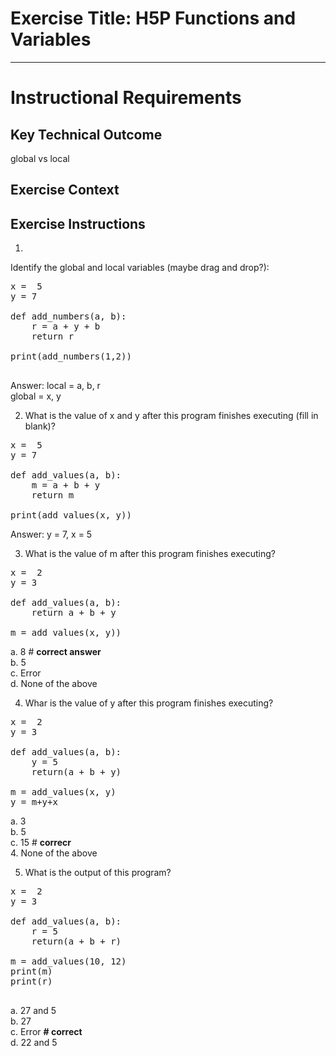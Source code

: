 # Exercise Title: H5P Functions and Variables
---
# Instructional Requirements
## Key Technical Outcome
global vs local
## Exercise Context

## Exercise Instructions

1.
Identify the global and local variables (maybe drag and drop?): 

<pre>
x =  5
y = 7

def add_numbers(a, b):
    r = a + y + b
    return r

print(add_numbers(1,2))

</pre>

Answer:
local = a, b, r <br>
global = x, y


2. What is the value of x and y after this program finishes executing (fill in blank)?

<pre>
x =  5
y = 7

def add_values(a, b):
    m = a + b + y
    return m

print(add_values(x, y))
</pre>

Answer:
y = 7, x = 5


3. What is the value of m after this program finishes executing?

<pre>
x =  2
y = 3

def add_values(a, b):
    return a + b + y

m = add_values(x, y))
</pre>

a. 8 # <b>correct answer</b><br>
b. 5 <br>
c. Error <br>
d. None of the above


4. Whar is the value of y after this program finishes executing?

<pre>
x =  2
y = 3

def add_values(a, b):
    y = 5 
    return(a + b + y)

m = add_values(x, y)
y = m+y+x
</pre>

a. 3 <br>
b. 5 <br>
c. 15 # <b> correcr</b> <br>
4. None of the above

5. What is the output of this program?

<pre>
x =  2
y = 3

def add_values(a, b):
    r = 5 
    return(a + b + r)

m = add_values(10, 12)
print(m)
print(r)

</pre>

a.  27 and 5 <br>
b. 27 <br>
c. Error <b> # correct </b><br>
d. 22 and 5 <br>
